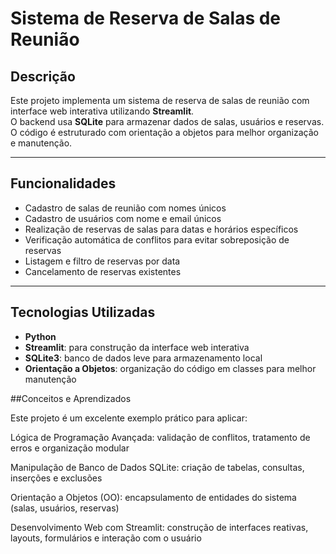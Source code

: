 # Sistema de Reserva de Salas de Reunião

## Descrição

Este projeto implementa um sistema de reserva de salas de reunião com interface web interativa utilizando **Streamlit**.  
O backend usa **SQLite** para armazenar dados de salas, usuários e reservas. O código é estruturado com orientação a objetos para melhor organização e manutenção.

---

## Funcionalidades

- Cadastro de salas de reunião com nomes únicos  
- Cadastro de usuários com nome e email únicos  
- Realização de reservas de salas para datas e horários específicos  
- Verificação automática de conflitos para evitar sobreposição de reservas  
- Listagem e filtro de reservas por data  
- Cancelamento de reservas existentes  

---

## Tecnologias Utilizadas

- **Python**  
- **Streamlit**: para construção da interface web interativa  
- **SQLite3**: banco de dados leve para armazenamento local  
- **Orientação a Objetos**: organização do código em classes para melhor manutenção
  
##Conceitos e Aprendizados

Este projeto é um excelente exemplo prático para aplicar:

Lógica de Programação Avançada: validação de conflitos, tratamento de erros e organização modular

Manipulação de Banco de Dados SQLite: criação de tabelas, consultas, inserções e exclusões

Orientação a Objetos (OO): encapsulamento de entidades do sistema (salas, usuários, reservas)

Desenvolvimento Web com Streamlit: construção de interfaces reativas, layouts, formulários e interação com o usuário
